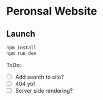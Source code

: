 # Peronsal Website

## Launch

```sh
npm install
npm run dev
```

ToDo:

- [ ] Add search to site?
- [ ] 404 yo!
- [ ] Server side rendering?
